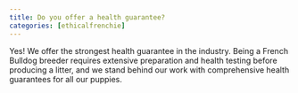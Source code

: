 ```yaml
---
title: Do you offer a health guarantee?
categories: [ethicalfrenchie]
---
```


Yes! We offer the strongest health guarantee in the industry. Being a French Bulldog breeder requires extensive preparation and health testing before producing a litter, and we stand behind our work with comprehensive health guarantees for all our puppies.
